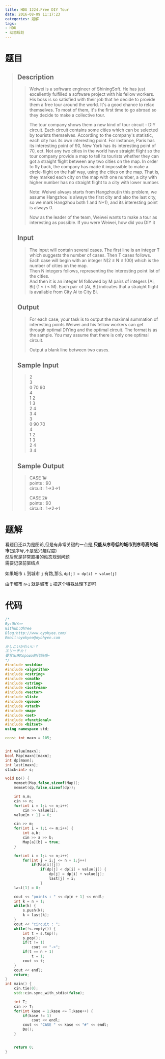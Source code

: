 ```yaml
---
title: HDU 1224.Free DIY Tour
date: 2016-08-09 11:17:23
categories: 题解
tags:
- HDU
- 动态规划
---
```

# 题目
> 
> ## Description  
>> Weiwei is a software engineer of ShiningSoft. He has just excellently fulfilled a software project with his fellow workers. His boss is so satisfied with their job that he decide to provide them a free tour around the world. It's a good chance to relax themselves. To most of them, it's the first time to go abroad so they decide to make a collective tour.   
>>   
>> The tour company shows them a new kind of tour circuit - DIY circuit. Each circuit contains some cities which can be selected by tourists themselves. According to the company's statistic, each city has its own interesting point. For instance, Paris has its interesting point of 90, New York has its interesting point of 70, ect. Not any two cities in the world have straight flight so the tour company provide a map to tell its tourists whether they can got a straight flight between any two cities on the map. In order to fly back, the company has made it impossible to make a circle-flight on the half way, using the cities on the map. That is, they marked each city on the map with one number, a city with higher number has no straight flight to a city with lower number.   
>>   
>> Note: Weiwei always starts from Hangzhou(in this problem, we assume Hangzhou is always the first city and also the last city, so we mark Hangzhou both 1 and N+1), and its interesting point is always 0.   
>>   
>> Now as the leader of the team, Weiwei wants to make a tour as interesting as possible. If you were Weiwei, how did you DIY it    
>> <!--more-->  
> 
> ## Input  
>> The input will contain several cases. The first line is an integer T which suggests the number of cases. Then T cases follows.   
>> Each case will begin with an integer N(2 ≤ N ≤ 100) which is the number of cities on the map.   
>> Then N integers follows, representing the interesting point list of the cities.   
>> And then it is an integer M followed by M pairs of integers [Ai, Bi] (1 ≤ i ≤ M). Each pair of [Ai, Bi] indicates that a straight flight is available from City Ai to City Bi.   
> 
> ## Output  
>> For each case, your task is to output the maximal summation of interesting points Weiwei and his fellow workers can get through optimal DIYing and the optimal circuit. The format is as the sample. You may assume that there is only one optimal circuit.   
>>   
>> Output a blank line between two cases.   
> 
> ## Sample Input  
>> 2  
>> 3  
>> 0 70 90  
>> 4  
>> 1 2  
>> 1 3  
>> 2 4  
>> 3 4  
>> 3  
>> 0 90 70  
>> 4  
>> 1 2  
>> 1 3  
>> 2 4  
>> 3 4  
> 
> ## Sample Output  
>> CASE 1#  
>> points : 90  
>> circuit : 1->3->1  
>>   
>> CASE 2#  
>> points : 90  
>> circuit : 1->2->1  

# 题解

看题目还以为是图论,但是有非常关键的一点是,**只能从序号低的城市到序号高的城市**(是序号,不是感兴趣程度)  
然后就是非常直接的动态规划问题  
需要记录前驱结点  

如果城市 `i` 到城市 `j` 有路,那么 `dp[j] = dp[i] + value[j]`  

由于城市 `n+1` 就是城市 `1` 把这个特殊处理下即可  

# 代码
```cpp Free DIY Tour https://github.com/OhYee/sourcecode/tree/master/ACM 代码备份
/*
By:OhYee
Github:OhYee
Blog:http://www.oyohyee.com/
Email:oyohyee@oyohyee.com

かしこいかわいい？
エリーチカ！
要写出来Хорошо的代码哦~
*/
#include <cstdio>
#include <algorithm>
#include <cstring>
#include <cmath>
#include <string>
#include <iostream>
#include <vector>
#include <list>
#include <queue>
#include <stack>
#include <map>
#include <set>
#include <functional>
#include <bitset>
using namespace std;

const int maxn = 105;


int value[maxn];
bool Map[maxn][maxn];
int dp[maxn];
int last[maxn];
stack<int> s;

void Do() {
    memset(Map,false,sizeof(Map));
    memset(dp,false,sizeof(dp));

    int n,m;
    cin >> n;
    for(int i = 1;i <= n;i++)
        cin >> value[i];
    value[n + 1] = 0;

    cin >> m;
    for(int i = 1;i <= m;i++) {
        int a,b;
        cin >> a >> b;
        Map[a][b] = true;
    }

    for(int i = 1;i <= n;i++)
        for(int j = i;j <= n + 1;j++)
            if(Map[i][j])
                if(dp[j] < dp[i] + value[j]) {
                    dp[j] = dp[i] + value[j];
                    last[j] = i;
                }
    last[1] = 0;

    cout << "points : " << dp[n + 1] << endl;
    int k = n + 1;
    while(k) {
        s.push(k);
        k = last[k];
    }
    cout << "circuit : ";
    while(!s.empty()) {
        int t = s.top();
        s.pop();
        if(t != 1)
            cout << "->";
        if(t == n + 1)
            t = 1;
        cout << t;
    }
    cout << endl;
    return;
}
int main() {
    cin.tie(0);
    std::cin.sync_with_stdio(false);

    int T;
    cin >> T;
    for(int kase = 1;kase <= T;kase++) {
        if(kase != 1)
            cout << endl;
        cout << "CASE " << kase << "#" << endl;
        Do();
    }


    return 0;
}
```